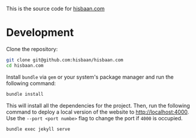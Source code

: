 This is the source code for [hisbaan.com](https://hisbaan.com)

# Development

Clone the repository:

```bash
git clone git@github.com:hisbaan/hisbaan.com
cd hisbaan.com
```

Install `bundle` via `gem` or your system's package manager and run the
following command:

```bash
bundle install
```

This will install all the dependencies for the project. Then, run the
following command to deploy a local version of the website to
<http://localhost:4000>. Use the `--port <port numbe>` flag to change
the port if `4000` is occupied.

```bash
bundle exec jekyll serve
```
